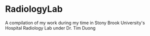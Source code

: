 # RadiologyLab
A compilation of my work during my time in Stony Brook University's Hospital Radiology Lab under Dr. Tim Duong
